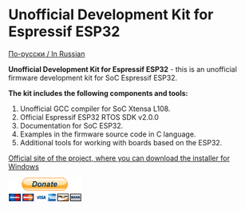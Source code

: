Unofficial Development Kit for Espressif ESP32
================================================

[По-русски / In Russian](README.ru.md)

<b>Unofficial Development Kit for Espressif ESP32</b> - this is an unofficial firmware development kit for SoC Espressif ESP32.<br>

<b>The kit includes the following components and tools:</b><br>

1. Unofficial GCC compiler for SoC Xtensa L108.<br>
2. Official Espressif ESP32 RTOS SDK v2.0.0<br>
3. Documentation for SoC ESP32.<br>
4. Examples in the firmware source code in C language.<br>
5. Additional tools for working with boards based on the ESP32.<br>

<a href="http://programs74.ru/udkew32-en.html">Official site of the project, where you can download the installer for Windows</a>

<a href="https://www.paypal.com/cgi-bin/webscr?cmd=_s-xclick&hosted_button_id=KEZT6SQ9FRRFE"><img height="47" width="147" src="donate-en.bmp" alt="Donate" title="Donate"></a>
